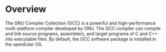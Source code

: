 # Overview<a name="EN-US_TOPIC_0229243693"></a>

The GNU Compiler Collection \(GCC\) is a powerful and high-performance multi-platform compiler developed by GNU. The GCC compiler can compile and link source programs, assemblers, and target programs of C and C++ into executable files. By default, the GCC software package is installed in the openEuler OS.

